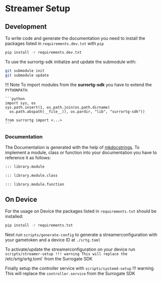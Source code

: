 # Streamer Setup

## Development

To write code and generate the documentation you need to install the packages listed in `requirements.dev.txt` with `pip`

```bash
pip install -r requirements.dev.txt
```

To use the surrortg-sdk initialize and update the submodule with:

```bash
git submodule init
git submodule update
```

!!! Note
    To import modules from the **surrortg-sdk** you have to extend the `PYTHONPATH`:

    ```python
    import sys, os
    sys.path.insert(1, os.path.join(os.path.dirname(
      os.path.abspath(__file__)), os.pardir, "lib", "surrortg-sdk"))

    from surrortg import <...>
    ```

### Documentation

The Documentation is generated with the help of [mkdocstrings](https://mkdocstrings.github.io/#). To implement a module, class or function into your documentation you have to reference it as follows:

```md
::: library.module

::: library.module.class

::: library.module.function
```

## On Device

For the usage on Device the packages listed in `requirements.txt` should be installed:

```bash
pip install -r requirements.txt
```

Next run `scripts/generate-config` to generate a streamerconfiguration with your gametoken and a device ID at `./srtg.toml`

To activate/update the streamerconfiguration on your device run `scripts/streamer-setup
!!! warning
    This will replace the `/etc/srtg/srtg.toml` from the Surrogate SDK

Finally setup the controller service with `scripts/systemd-setup`
!!! warning
    This will replace the `controller.service` from the Surrogate SDK
